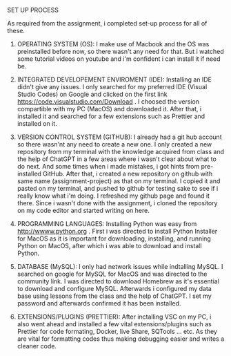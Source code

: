 SET UP PROCESS

As required from the assignment, i completed set-up process for all of these.

1. OPERATING SYSTEM (OS): I make use of Macbook and the OS was preinstalled before now, so there wasn't any need for that. But i watched some tutorial videos on youtube and i'm confident i can install it if need be.

2. INTEGRATED DEVELOPEMENT ENVIROMENT (IDE): Installing an IDE didn't give any issues. I only searched for my preferred IDE (Visual Studio Codes) on Google and clicked on the first link https://code.visualstudio.com/Download . I choosed the version compartible with my PC (MacOS) and downloaded it. After that, i installed it and searched for a few extensions such as Prettier and installed on it.

3. VERSION CONTROL SYSTEM (GITHUB): I already had a git hub account so there wasn'nt any need to create a new one. I only created a new repository from my terminal with the knowledge acquired from class and the help of ChatGPT in a few areas where i wasn't clear about what to do next. And some times when i made mistakes, i got hints from pre-installed GitHub. After that, i created a new repository on github with same name (assignment-project) as that on my terminal. I copied it and pasted on my terminal, and pushed to github for testing sake to see if i really know what i'm doing. I refreshed my github page and found it there. Since i wasn't done with the assignment, i cloned the repository on my code editor and started writing on here.

4. PROGRAMMING LANGUAGES: Installing Python was easy from  http://wwww.python.org . First i was directed to install Python Installer for MacOS as it is important for downloading, installing, and running Python on MacOS, after which i was able to download and install Python.

5. DATABASE (MySQL): I only had network issues while indtalling MySQL. I searched on google for MySQL for MacOS and was directed to the community link. I was directed to download Homebrew as it's essential to download and configure MySQL. Afterwards i configured my data base using lessons from the class and the help of ChatGPT. I set my password and afterwards confirmed it has been installed.

6.  EXTENSIONS/PLUGINS (PRETTIER): After inctalling VSC on my PC, i also went ahead and installed a few vital extensions/plugins such as Prettier for code formating, Docker, live Share, SQTools ... etc. As they are vital for formatting codes thus making debugging easier and writes a cleaner code.

